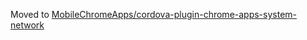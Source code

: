 Moved to [MobileChromeApps/cordova-plugin-chrome-apps-system-network](https://github.com/MobileChromeApps/cordova-plugin-chrome-apps-system-network)